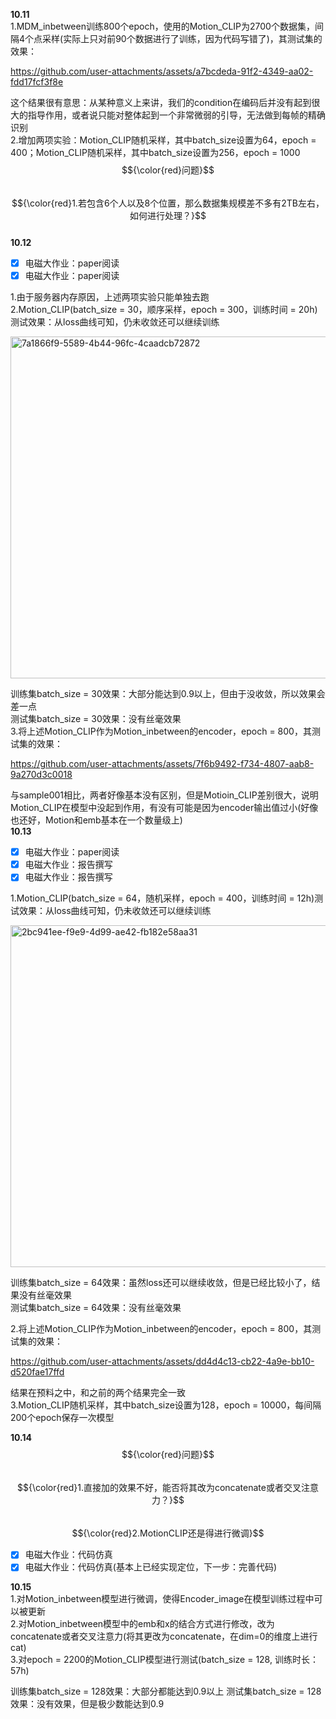 **10.11**  
1.MDM_inbetween训练800个epoch，使用的Motion_CLIP为2700个数据集，间隔4个点采样(实际上只对前90个数据进行了训练，因为代码写错了)，其测试集的效果：  

https://github.com/user-attachments/assets/a7bcdeda-91f2-4349-aa02-fdd17fcf3f8e

这个结果很有意思：从某种意义上来讲，我们的condition在编码后并没有起到很大的指导作用，或者说只能对整体起到一个非常微弱的引导，无法做到每帧的精确识别  
2.增加两项实验：Motion_CLIP随机采样，其中batch_size设置为64，epoch = 400；Motion_CLIP随机采样，其中batch_size设置为256，epoch = 1000  
$${\color{red}问题}$$  
$${\color{red}1.若包含6个人以及8个位置，那么数据集规模差不多有2TB左右，如何进行处理？}$$  
**10.12**  
- [x] 电磁大作业：paper阅读
- [x] 电磁大作业：paper阅读 

1.由于服务器内存原因，上述两项实验只能单独去跑  
2.Motion_CLIP(batch_size = 30，顺序采样，epoch = 300，训练时间 = 20h)测试效果：从loss曲线可知，仍未收敛还可以继续训练  

<img width="846" height="547" alt="7a1866f9-5589-4b44-96fc-4caadcb72872" src="https://github.com/user-attachments/assets/40c7e31f-8002-4ba6-8301-e5e8096c2d71" />  

训练集batch_size = 30效果：大部分能达到0.9以上，但由于没收敛，所以效果会差一点  
测试集batch_size = 30效果：没有丝毫效果  
3.将上述Motion_CLIP作为Motion_inbetween的encoder，epoch = 800，其测试集的效果：

https://github.com/user-attachments/assets/7f6b9492-f734-4807-aab8-9a270d3c0018

与sample001相比，两者好像基本没有区别，但是Motioin_CLIP差别很大，说明Motion_CLIP在模型中没起到作用，有没有可能是因为encoder输出值过小(好像也还好，Motion和emb基本在一个数量级上)  
**10.13**  
- [x] 电磁大作业：paper阅读
- [x] 电磁大作业：报告撰写
- [x] 电磁大作业：报告撰写

1.Motion_CLIP(batch_size = 64，随机采样，epoch = 400，训练时间 = 12h)测试效果：从loss曲线可知，仍未收敛还可以继续训练

<img width="846" height="547" alt="2bc941ee-f9e9-4d99-ae42-fb182e58aa31" src="https://github.com/user-attachments/assets/e0e26161-e1f6-4157-8d8d-49f606f83fde" />

训练集batch_size = 64效果：虽然loss还可以继续收敛，但是已经比较小了，结果没有丝毫效果  
测试集batch_size = 64效果：没有丝毫效果  

2.将上述Motion_CLIP作为Motion_inbetween的encoder，epoch = 800，其测试集的效果：  

https://github.com/user-attachments/assets/dd4d4c13-cb22-4a9e-bb10-d520fae17ffd

结果在预料之中，和之前的两个结果完全一致  
3.Motion_CLIP随机采样，其中batch_size设置为128，epoch = 10000，每间隔200个epoch保存一次模型  

**10.14**  
$${\color{red}问题}$$  
$${\color{red}1.直接加的效果不好，能否将其改为concatenate或者交叉注意力？}$$  
$${\color{red}2.MotionCLIP还是得进行微调}$$
- [x] 电磁大作业：代码仿真
- [x] 电磁大作业：代码仿真(基本上已经实现定位，下一步：完善代码)

**10.15**  
1.对Motion_inbetween模型进行微调，使得Encoder_image在模型训练过程中可以被更新  
2.对Motion_inbetween模型中的emb和x的结合方式进行修改，改为concatenate或者交叉注意力(将其更改为concatenate，在dim=0的维度上进行cat)  
3.对epoch = 2200的Motion_CLIP模型进行测试(batch_size = 128, 训练时长：57h)

训练集batch_size = 128效果：大部分都能达到0.9以上
测试集batch_size = 128效果：没有效果，但是极少数能达到0.9







